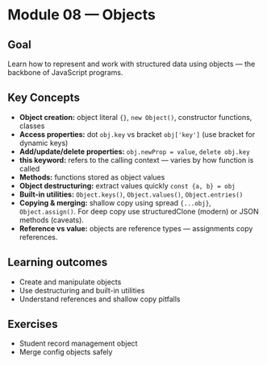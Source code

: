 # Module 08 — Objects

## Goal
Learn how to represent and work with structured data using objects — the backbone of JavaScript programs.

## Key Concepts
- **Object creation:** object literal `{}`, `new Object()`, constructor functions, classes
- **Access properties:** dot `obj.key` vs bracket `obj['key']` (use bracket for dynamic keys)
- **Add/update/delete properties:** `obj.newProp = value`, `delete obj.key`
- **this keyword:** refers to the calling context — varies by how function is called
- **Methods:** functions stored as object values
- **Object destructuring:** extract values quickly `const {a, b} = obj`
- **Built-in utilities:** `Object.keys()`, `Object.values()`, `Object.entries()`
- **Copying & merging:** shallow copy using spread `{...obj}`, `Object.assign()`. For deep copy use structuredClone (modern) or JSON methods (caveats).
- **Reference vs value:** objects are reference types — assignments copy references.

## Learning outcomes
- Create and manipulate objects
- Use destructuring and built-in utilities
- Understand references and shallow copy pitfalls

## Exercises
- Student record management object
- Merge config objects safely
